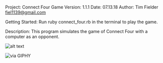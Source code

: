Project: Connect Four Game
Version: 1.1.1
Date: 07.13.18
Author: Tim Fielder fiel1139@gmail.com

Getting Started:
Run ruby connect_four.rb in the terminal to play the game.

Description:
This program simulates the game of Connect Four with a computer as an opponent.

![alt text](https://www.google.com/url?sa=i&rct=j&q=&esrc=s&source=images&cd=&ved=2ahUKEwjchN2E97rdAhWm54MKHV8CCCMQjRx6BAgBEAU&url=https%3A%2F%2Fgiphy.com%2Fgifs%2Fjust-keep-swimming-1sSWWMNnaZLlm&psig=AOvVaw35K4IZmeugIwCsQl6vvdzT&ust=1537029447984585)

![<iframe src="https://giphy.com/embed/1sSWWMNnaZLlm" width="480" height="267" frameBorder="0" class="giphy-embed" allowFullScreen></iframe><p><a href="https://giphy.com/gifs/just-keep-swimming-1sSWWMNnaZLlm">via GIPHY</a></p>](name-of-giphy.gif)
